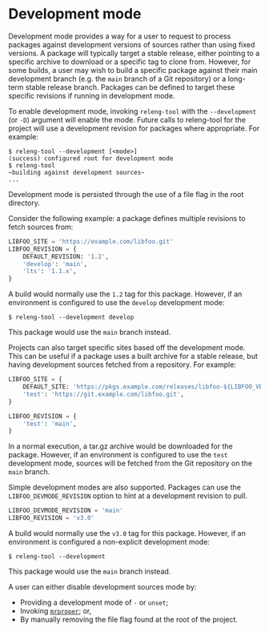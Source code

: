 # Development mode

Development mode provides a way for a user to request to process packages
against development versions of sources rather than using fixed versions.
A package will typically target a stable release, either pointing to a
specific archive to download or a specific tag to clone from. However, for
some builds, a user may wish to build a specific package against their main
development branch (e.g. the `main` branch of a Git repository) or a
long-term stable release branch. Packages can be defined to target these
specific revisions if running in development mode.

To enable development mode, invoking `releng-tool` with the `--development`
(or `-D`) argument will enable the mode. Future calls to releng-tool for the
project will use a development revision for packages where appropriate.
For example:

```shell-session
$ releng-tool --development [<mode>]
(success) configured root for development mode
$ releng-tool
~building against development sources~
...
```

Development mode is persisted through the use of a file flag in the root
directory.

Consider the following example: a package defines multiple revisions to
fetch sources from:

```python
LIBFOO_SITE = 'https://example.com/libfoo.git'
LIBFOO_REVISION = {
    DEFAULT_REVISION: '1.2',
    'develop': 'main',
    'lts': '1.1.x',
}
```

A build would normally use the `1.2` tag for this package. However, if
an environment is configured to use the `develop` development mode:

```shell-session
$ releng-tool --development develop
```

This package would use the `main` branch instead.

Projects can also target specific sites based off the development mode. This
can be useful if a package uses a built archive for a stable release, but
having development sources fetched from a repository. For example:

```python
LIBFOO_SITE = {
    DEFAULT_SITE: 'https://pkgs.example.com/releases/libfoo-${LIBFOO_VERSION}.tar.gz',
    'test': 'https://git.example.com/libfoo.git',
}

LIBFOO_REVISION = {
    'test': 'main',
}
```

In a normal execution, a tar.gz archive would be downloaded for the package.
However, if an environment is configured to use the `test` development
mode, sources will be fetched from the Git repository on the `main` branch.

Simple development modes are also supported. Packages can use the
`LIBFOO_DEVMODE_REVISION` option to hint at a development revision to pull.

```python
LIBFOO_DEVMODE_REVISION = 'main'
LIBFOO_REVISION = 'v3.0'
```

A build would normally use the `v3.0` tag for this package. However, if
an environment is configured a non-explicit development mode:

```shell-session
$ releng-tool --development
```

This package would use the `main` branch instead.

A user can either disable development sources mode by:

- Providing a development mode of `-` or `unset`;
- Invoking [`mrproper`](action-mrproper); or,
- By manually removing the file flag found at the root of the project.
